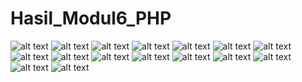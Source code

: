 # Hasil_Modul6_PHP
![alt text]( https://github.com/salsagemintang/Hasil_Modul6_PHP/blob/master/Screenshot%20(297).png)
![alt text]( https://github.com/salsagemintang/Hasil_Modul6_PHP/blob/master/Screenshot%20(298).png)
![alt text]( https://github.com/salsagemintang/Hasil_Modul6_PHP/blob/master/Screenshot%20(299).png)
![alt text]( https://github.com/salsagemintang/Hasil_Modul6_PHP/blob/master/Screenshot%20(300).png)
![alt text]( https://github.com/salsagemintang/Hasil_Modul6_PHP/blob/master/Screenshot%20(301).png)
![alt text]( https://github.com/salsagemintang/Hasil_Modul6_PHP/blob/master/Screenshot%20(302).png)
![alt text]( https://github.com/salsagemintang/Hasil_Modul6_PHP/blob/master/Screenshot%20(303).png)
![alt text]( https://github.com/salsagemintang/Hasil_Modul6_PHP/blob/master/Screenshot%20(304).png)
![alt text]( https://github.com/salsagemintang/Hasil_Modul6_PHP/blob/master/Screenshot%20(305).png)
![alt text]( https://github.com/salsagemintang/Hasil_Modul6_PHP/blob/master/Screenshot%20(306).png)
![alt text]( https://github.com/salsagemintang/Hasil_Modul6_PHP/blob/master/Screenshot%20(307).png)
![alt text]( https://github.com/salsagemintang/Hasil_Modul6_PHP/blob/master/Screenshot%20(308).png)
![alt text]( https://github.com/salsagemintang/Hasil_Modul6_PHP/blob/master/Screenshot%20(309).png)
![alt text]( https://github.com/salsagemintang/Hasil_Modul6_PHP/blob/master/Screenshot%20(310).png)
![alt text]( https://github.com/salsagemintang/Hasil_Modul6_PHP/blob/master/Screenshot%20(311).png)
![alt text]( https://github.com/salsagemintang/Hasil_Modul6_PHP/blob/master/Screenshot%20(312).png)
